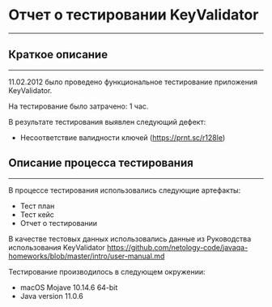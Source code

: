 # Отчет о тестировании KeyValidator
---
## Краткое описание
---
11.02.2012 было проведено функциональное тестирование приложения KeyValidator.

На тестирование было затрачено: 1 час.

В результате тестирования выявлен следующий дефект:
* Несоответствие валидности ключей (https://prnt.sc/r128le)

## Описание процесса тестирования
---
В процессе тестирования использовались следующие артефакты:
* Тест план
* Тест кейс
* Отчет о тестировании

В качестве тестовых данных использовались данные из Руководства использования KeyValidator
https://github.com/netology-code/javaqa-homeworks/blob/master/intro/user-manual.md

Тестирование производилось в следующем окружении:
* macOS Mojave 10.14.6 64-bit
* Java version 11.0.6